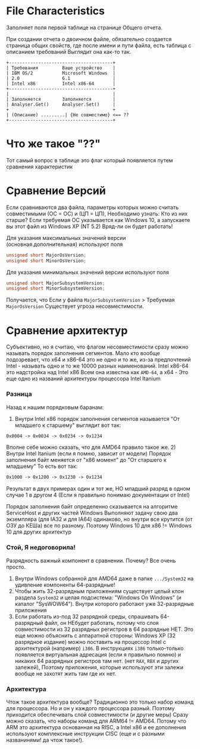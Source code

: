 ﻿# File Characteristics

Заполняет поля первой таблице на странице Общего отчета.

При создании отчета о двоичном файле, обязательно создается страница
общих свойств, где после имени и пути файла, есть таблица
с описанием требований
Выглядит она как-то так.
```
+---------------------------------------+
| Требования         Ваше устройство    | 
| IBM OS/2           Microsoft Windows  | 
| 2.0                6.1                | 
| Intel x86          Intel x86-64       | 
+---------------------------------------+ 
|                                       | 
| Заполняется        Заполняется        | 
| Analyser.Get()     Analyser.Set()     |
+                                       +
| (Описание) .........| {Не совместимо} <== ??
+---------------------------------------+
```

# Что же такое "??"

Тот самый вопрос в таблице это флаг который появляется
путем сравнения характеристик

# Сравнение Версий

Если сравниваются два файла, параметры которых
можно считать совместимыми (ОС = ОС) и (ЦП = ЦП),
Необходимо узнать: Кто из них старше?
Если требуемая ОС указывается как Windows 10, 
а запускаете вы этот файл из Windows XP (NT 5.2)
Вряд-ли он будет работать!

Для указания максимальных значений версии (основная.дополнительная) используют поля
```C++
unsigned short MajorOsVersion;
unsigned short MinorOsVersion;
```
Для указания минимальных значений версии используют поля
```C++
unsigned short MajorSubsystemVersion;
unsigned short MinorSubsystemVersion;
```
Получается, что Если у файла ```MajorSubsystemVersion``` > Требуемая ```MajorOsVersion```
Существует угроза несовместимости.

# Сравнение архитектур
Субъективно, но я считаю, что флагом несовместимости сразу можно называть
порядок заполнения сегментов.
Мало кто вообще подозревает, что x64 и x86-64 это не одно и то же, из-за
предпочтений Intel - называть одно и то же 10000 разных наименований.
Intel x86-64 это надстройка над Intel x86
Всем она известна как ```AMD-64```, a x64 - Это еще одно из названий архитектуры
процессора Intel Itanium
### Разница
Назад к нашим порядковым баранам: 
1) Внутри Intel x86 порядок заполнения сегментов
называется "От младшего к старшему"
выглядит вот так:
```asm
0x0004 -> 0x0034 -> 0x0234 -> 0x1234
```
Вполне себе можно сказать, что для AMD64 правило такое же.
2) Внутри Intel Itanium (если я помню, зависит от модели) 
Порядок заполнения байт меняется от "x86 момент" до "От старшего к младшему"
То есть вот так:
```asm
0x1000 -> 0x1200 -> 0x1230 -> 0x1234
```

Результат в двух примерах один и тот же, НО младший разряд в одном случае 1 в другом 4
(Если я правильно понимаю документации от Intel)

Порядок заполнения байт определенно сказывается на алгоритме ServiceHost и других частей Windows
Выполняют задачу свою два экземпляра (для IA32 и для IA64) одинаково, но внутри все крутится (от ОЗУ до КЕШа)
все по разному.
Поэтому Windows 10 для x86 != Windows 10 для других архитектур

### Стой, Я недоговорила!
Разрядность важный компонент в сравнении. Почему?
Все очень просто.
1) Внутри Windows собранной для AMD64 даже в папке ```.../System32``` на удивление компоненты 64-разрядные!
2) Чтобы жить 32-разрядным приложениям существует целый клон раздела ```System32``` и целая подсистема:
"Windows On Windows" (и каталог "SysWOW64"). Внутри которого работают уже 32-разрядные приложения
3) Если работать из-под 32 разрядной среды, спрашивать 64-разрядный файл, он НЕбудет работать, 
потому что слоя совместимости из 32 разрядных регистров в 64 разрядные НЕТ.
Это еще можно объяснить с аппаратной стороны:
Windows XP (32 разрядное издание) можно поставить на процессор
Intel с архитектурой (например) ```i386```.
В инструкциях ```i386``` только-только появляется виртуальная адресация (если я правильно помню)
и никаких 64 разрядных регистров там нет. (нет ```RAX```, ```RBX``` и других залежей),
Поэтому приложения, которые используют эти залежи вообще не захотят жить там где их нет.

### Архитектура
Чтож такое архитектура вообще?
Традиционно это только набор команд для процессора.
Но и он у каждого процессора разный.
Поэтому приходится обеспечивать слой совместимости (и другие меры)
Сразу можно сказать, что наборы команд для ARM64 != AMD64. Потому что
ARM это архитектура основанная на RISC, а Intel x86 и ее дополнения
используют комплексные инструкции CISC (еще и с разными названинями! да чтож такое!).

